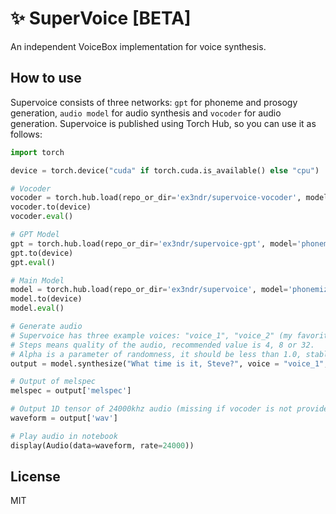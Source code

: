 # ✨ SuperVoice [BETA]
An independent VoiceBox implementation for voice synthesis.

## How to use

Supervoice consists of three networks: `gpt` for phoneme and prosogy generation, `audio model` for audio synthesis and `vocoder` for audio generation. Supervoice is published using Torch Hub, so you can use it as follows:

```python
import torch

device = torch.device("cuda" if torch.cuda.is_available() else "cpu")

# Vocoder
vocoder = torch.hub.load(repo_or_dir='ex3ndr/supervoice-vocoder', model='bigvsan')
vocoder.to(device)
vocoder.eval()

# GPT Model
gpt = torch.hub.load(repo_or_dir='ex3ndr/supervoice-gpt', model='phonemizer')
gpt.to(device)
gpt.eval()

# Main Model
model = torch.hub.load(repo_or_dir='ex3ndr/supervoice', model='phonemizer', gpt=gpt, vocoder=vocoder)
model.to(device)
model.eval()

# Generate audio
# Supervoice has three example voices: "voice_1", "voice_2" (my favorite), "voice_3"
# Steps means quality of the audio, recommended value is 4, 8 or 32.
# Alpha is a parameter of randomness, it should be less than 1.0, stable synthesis with small variaons is 0.1, 0.3 is a good value for more expressive synthesis, 0.5 is a maximum recommended value.
output = model.synthesize("What time is it, Steve?", voice = "voice_1", steps = 8, alpha = 0.1)

# Output of melspec
melspec = output['melspec']

# Output 1D tensor of 24000khz audio (missing if vocoder is not provided)
waveform = output['wav']

# Play audio in notebook
display(Audio(data=waveform, rate=24000))

```

## License

MIT